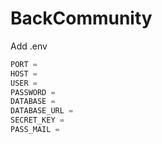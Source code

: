 # BackCommunity

Add .env

```javascript
PORT = 
HOST =
USER = 
PASSWORD =
DATABASE = 
DATABASE_URL =
SECRET_KEY = 
PASS_MAIL = 
```
